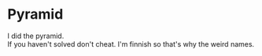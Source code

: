 # Pyramid
I did the pyramid. <br>
If you haven't solved don't cheat. I'm finnish so that's why the weird names.

